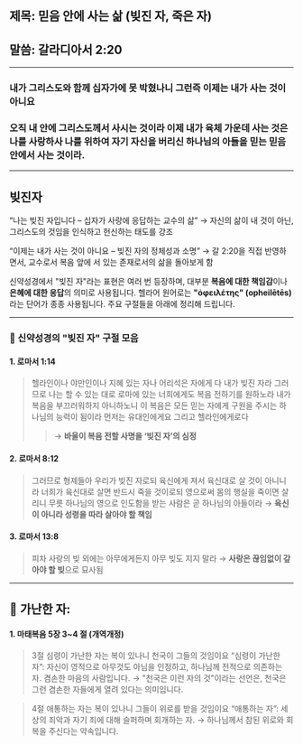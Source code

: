 ## 제목: 믿음 안에 사는 삶 (빚진 자, 죽은 자)
## 말씀: 갈라디아서 2:20
---
### 내가 그리스도와 함께 십자가에 못 박혔나니 그런즉 이제는 내가 사는 것이 아니요 
### 오직 내 안에 그리스도께서 사시는 것이라 이제 내가 육체 가운데 사는 것은 나를 사랑하사 나를 위하여 자기 자신을 버리신 하나님의 아들을 믿는 믿음 안에서 사는 것이라.
---
## 빚진자

“나는 빚진 자입니다 – 십자가 사랑에 응답하는 교수의 삶”
→ 자신의 삶이 내 것이 아닌, 그리스도의 것임을 인식하고 헌신하는 태도를 강조

“이제는 내가 사는 것이 아니요 – 빚진 자의 정체성과 소명”
→ 갈 2:20을 직접 반영하면서, 교수로서 복음 앞에 서 있는 존재로서의 삶을 돌아보게 함

신약성경에서 "빚진 자"라는 표현은 여러 번 등장하며, 대부분 **복음에 대한 책임감**이나 **은혜에 대한 응답**의 의미로 사용됩니다. 헬라어 원어로는 **"ὀφειλέτης" (opheilētēs)** 라는 단어가 종종 사용됩니다. 주요 구절들을 아래에 정리해 드립니다.

---

### 📖 신약성경의 "빚진 자" 구절 모음

#### 1. **로마서 1:14**
> 헬라인이나 야만인이나 지혜 있는 자나 어리석은 자에게 다 내가 빚진 자라
> 그러므로 나는 할 수 있는 대로 로마에 있는 너희에게도 복음 전하기를 원하노라
> 내가 복음을 부끄러워하지 아니하노니 이 복음은 모든 믿는 자에게 구원을 주시는
> 하나님의 능력이 됨이라 먼저는 유대인에게요 그리고 헬라인에게로다
>> → **바울이 복음 전할 사명을 ‘빚진 자’의 심정**

#### 2. **로마서 8:12**
> 그러므로 형제들아 우리가 빚진 자로되 육신에게 져서 육신대로 살 것이 아니니라
> 너희가 육신대로 살면 반드시 죽을 것이로되 영으로써 몸의 행실을 죽이면 살리니
> 무릇 하나님의 영으로 인도함을 받는 사람은 곧 하나님의 아들이라
> → **육신이 아니라 성령을 따라 살아야 할 책임**

#### 3. **로마서 13:8**
> 피차 사랑의 빚 외에는 아무에게든지 아무 빚도 지지 말라
> → **사랑은 끊임없이 갚아야 할 빚**으로 묘사됨

---

## 📖 가난한 자:
#### 1. 마태복음 5장 3~4 절 (개역개정)
> 3절 심령이 가난한 자는 복이 있나니 천국이 그들의 것임이요
“심령이 가난한 자”: 자신이 영적으로 아무것도 아님을 인정하고, 하나님께 전적으로 의존하는 자. 겸손한 마음의 사람입니다.
→ "천국은 이런 자의 것"이라는 선언은, 천국은 그런 겸손한 자들에게 열려 있다는 의미입니다.

> 4절 애통하는 자는 복이 있나니 그들이 위로를 받을 것임이요
“애통하는 자”: 세상의 죄악과 자기 죄에 대해 슬퍼하며 회개하는 자.
→ 하나님께서 참된 위로와 회복을 주신다는 약속입니다.

